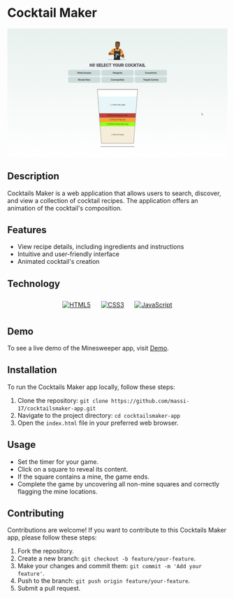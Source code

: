 # Cocktail Maker

![Minesweeper Screenshot](img/screenshot.png)

## Description

Cocktails Maker is a web application that allows users to search, discover, and view a collection of cocktail recipes. The application offers an animation of the cocktail's composition.

## Features

- View recipe details, including ingredients and instructions
- Intuitive and user-friendly interface
- Animated cocktail's creation

## Technology

<div align="center">  
<a href="https://en.wikipedia.org/wiki/HTML5" target="_blank"><img style="margin: 10px" src="https://profilinator.rishav.dev/skills-assets/html5-original-wordmark.svg" alt="HTML5" height="75" /></a> 
<a href="https://www.w3schools.com/css/" target="_blank"><img style="margin: 10px" src="https://profilinator.rishav.dev/skills-assets/css3-original-wordmark.svg" alt="CSS3" height="75" /></a>  
<a href="https://www.javascript.com/" target="_blank"><img style="margin: 10px" src="https://profilinator.rishav.dev/skills-assets/javascript-original.svg" alt="JavaScript" height="75" /></a>  
</div>

## Demo

To see a live demo of the Minesweeper app, visit [Demo](https://www.massidev.com/portfolio/cocktailsmaker/).

## Installation

To run the Cocktails Maker app locally, follow these steps:

1. Clone the repository: `git clone https://github.com/massi-17/cocktailsmaker-app.git`
2. Navigate to the project directory: `cd cocktailsmaker-app`
3. Open the `index.html` file in your preferred web browser.

## Usage
 
- Set the timer for your game.
- Click on a square to reveal its content.
- If the square contains a mine, the game ends.
- Complete the game by uncovering all non-mine squares and correctly flagging the mine locations.

## Contributing

Contributions are welcome! If you want to contribute to this Cocktails Maker app, please follow these steps:

1. Fork the repository.
2. Create a new branch: `git checkout -b feature/your-feature`.
3. Make your changes and commit them: `git commit -m 'Add your feature'`.
4. Push to the branch: `git push origin feature/your-feature`.
5. Submit a pull request.

